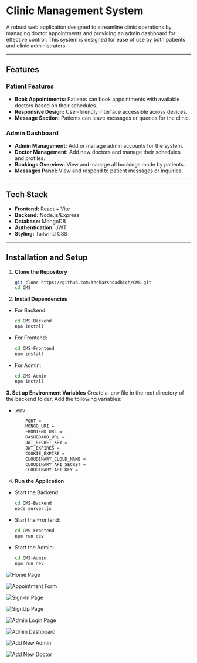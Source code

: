 # Clinic Management System

A robust web application designed to streamline clinic operations by managing doctor appointments and providing an admin dashboard for effective control. This system is designed for ease of use by both patients and clinic administrators.

---

## Features

### **Patient Features**
- **Book Appointments:** Patients can book appointments with available doctors based on their schedules.
- **Responsive Design:** User-friendly interface accessible across devices.
- **Message Section:** Patients can leave messages or queries for the clinic.

### **Admin Dashboard**
- **Admin Management:** Add or manage admin accounts for the system.
- **Doctor Management:** Add new doctors and manage their schedules and profiles.
- **Bookings Overview:** View and manage all bookings made by patients.
- **Messages Panel:** View and respond to patient messages or inquiries.

---

## Tech Stack
- **Frontend:** React + Vite
- **Backend:** Node.js/Express 
- **Database:** MongoDB
- **Authentication:** JWT 
- **Styling:** Tailwind CSS

---

## Installation and Setup

1. **Clone the Repository**
   ```bash
   git clone https://github.com/theharshdadhich/CMS.git
   cd CMS

2. **Install Dependencies**
- For Backend:
  ```bash
  cd CMS-Backend
  npm install

- For Frontend:
    ```bash
    cd CMS-Frontend
    npm install

- For Admin:
    ```bash
    cd CMS-Admin
    npm install

**3. Set up Environment Variables**
Create a .env file in the root directory of the backend folder. Add the following variables:

- .env
    ```bash
        PORT =
        MONGO_URI = 
        FRONTEND_URL = 
        DASHBOARD_URL = 
        JWT_SECRET_KEY = 
        JWT_EXPIRES = 
        COOKIE_EXPIRE = 
        CLOUDINARY_CLOUD_NAME = 
        CLOUDINARY_API_SECRET = 
        CLOUDINARY_API_KEY = 

4. **Run the Application**

- Start the Backend:
    ```bash
    cd CMS-Backend 
    node server.js

- Start the Frontend:
    ```bash
    cd CMS-Frontend 
    npm run dev

- Start the Admin:
    ```bash
    cd CMS-Admin 
    npm run dev


![Home Page](Screenshots/image-1.png)

![Appointment Form](Screenshots/image-2.png)

![Sign-In Page](Screenshots/image-3.png)

![SignUp Page](Screenshots/image-4.png)

![Admin Login Page](Screenshots/image-7.png)

![Admin Dashboard](Screenshots/image.png)

![Add New Admin](Screenshots/image-5.png)

![Add New Doctor](Screenshots/image-6.png)





 
